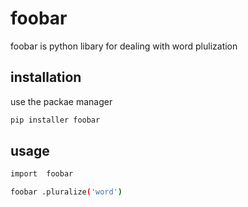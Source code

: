 # foobar
foobar is python libary for dealing with word plulization
## installation
use the packae manager
```sh
pip installer foobar
```  
## usage
```sh
import  foobar

foobar .pluralize('word') 
``` 

